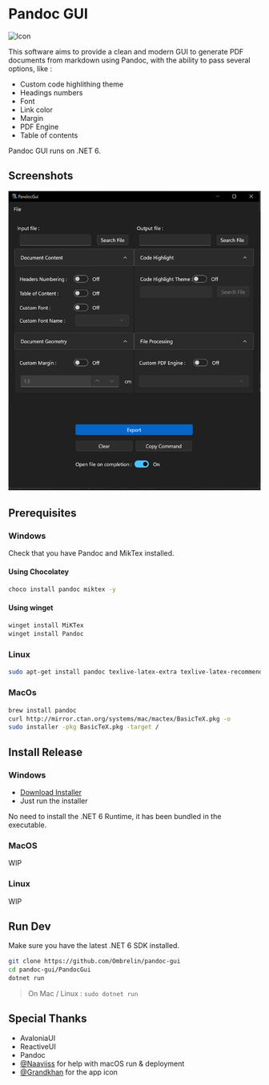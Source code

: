 # Pandoc GUI

![Icon](./PandocGui/Assets/avalonia-logo.ico)

This software aims to provide a clean and modern GUI to generate PDF documents from markdown using Pandoc, with the ability to pass several options, like : 

- Custom code highlithing theme
- Headings numbers
- Font
- Link color
- Margin
- PDF Engine
- Table of contents

Pandoc GUI runs on .NET 6.

## Screenshots

![Main UI](./screenshots/main-ui.png)

## Prerequisites

### Windows

Check that you have Pandoc and MikTex installed.

#### Using Chocolatey

```bash
choco install pandoc miktex -y
```

#### Using winget

```bash
winget install MiKTex
winget install Pandoc
```

### Linux

```bash
sudo apt-get install pandoc texlive-latex-extra texlive-latex-recommended
```

### MacOs

```bash
brew install pandoc
curl http://mirror.ctan.org/systems/mac/mactex/BasicTeX.pkg -o
sudo installer -pkg BasicTeX.pkg -target /
```

## Install Release

### Windows

 - [Download Installer](https://github.com/Ombrelin/pandoc-gui/releases/download/v1.0/pandoc-gui-setup.exe)
 - Just run the installer

No need to install the .NET 6 Runtime, it has been bundled in the executable.

### MacOS

WIP

### Linux

WIP

## Run Dev

Make sure you have the latest .NET 6 SDK installed.

```bash
git clone https://github.com/Ombrelin/pandoc-gui
cd pandoc-gui/PandocGui
dotnet run
```

> On Mac / Linux : `sudo dotnet run`

## Special Thanks

- AvaloniaUI
- ReactiveUI
- Pandoc
- [@Naaviiss](https://github.com/Naaviiss) for help with macOS run & deployment
- [@Grandkhan](https://github.com/Grandkhan) for the app icon
